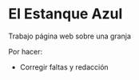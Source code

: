 # El Estanque Azul
Trabajo página web sobre una granja


Por hacer:
<ul>
    <li> Corregir faltas y redacción </li>
</ul>
